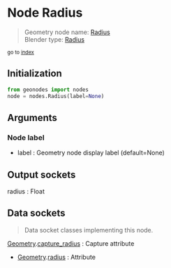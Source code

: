 
# Node Radius

> Geometry node name: [Radius](https://docs.blender.org/manual/en/latest/modeling/geometry_nodes/material/radius.html)<br>
  Blender type: [Radius](https://docs.blender.org/api/current/bpy.types.GeometryNodeInputRadius.html)
  
<sub>go to [index](/docs/index.md)</sub>

## Initialization

```python
from geonodes import nodes
node = nodes.Radius(label=None)
```



## Arguments


### Node label

- label : Geometry node display label (default=None)

## Output sockets

radius : Float

## Data sockets

> Data socket classes implementing this node.
  
[Geometry](/docs/sockets/Geometry.md).[capture_radius](/docs/sockets/Geometry.md#capture_radius) : Capture attribute
- [Geometry](/docs/sockets/Geometry.md).[radius](/docs/sockets/Geometry.md#radius) : Attribute
  
